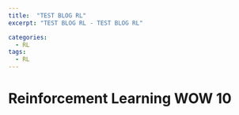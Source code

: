 ```yaml
---
title:  "TEST BLOG RL"
excerpt: "TEST BLOG RL - TEST BLOG RL"

categories:
  - RL
tags:
  - RL
---
```


# Reinforcement Learning WOW 10
